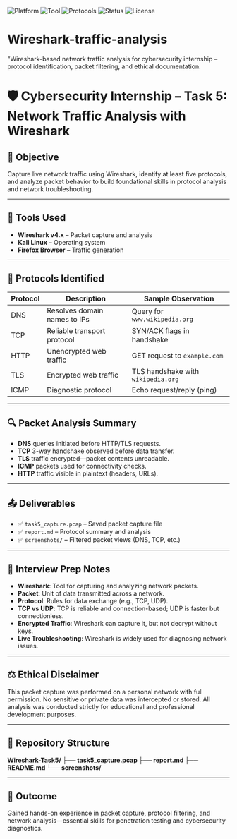 ![Platform](https://img.shields.io/badge/platform-Kali%20Linux-blue)
![Tool](https://img.shields.io/badge/tool-Wireshark-orange)
![Protocols](https://img.shields.io/badge/protocols-DNS%2C%20TCP%2C%20HTTP%2C%20TLS%2C%20ICMP-green)
![Status](https://img.shields.io/badge/status-completed-brightgreen)
![License](https://img.shields.io/badge/license-Educational-lightgrey)

# Wireshark-traffic-analysis
"Wireshark-based network traffic analysis for cybersecurity internship – protocol identification, packet filtering, and ethical documentation.

# 🛡️ Cybersecurity Internship – Task 5: Network Traffic Analysis with Wireshark

## 📌 Objective
Capture live network traffic using Wireshark, identify at least five protocols, and analyze packet behavior to build foundational skills in protocol analysis and network troubleshooting.

---

## 🧰 Tools Used
- **Wireshark v4.x** – Packet capture and analysis
- **Kali Linux** – Operating system
- **Firefox Browser** – Traffic generation

---

## 📡 Protocols Identified
| Protocol | Description | Sample Observation |
|----------|-------------|---------------------|
| DNS      | Resolves domain names to IPs | Query for `www.wikipedia.org` |
| TCP      | Reliable transport protocol | SYN/ACK flags in handshake |
| HTTP     | Unencrypted web traffic | GET request to `example.com` |
| TLS      | Encrypted web traffic | TLS handshake with `wikipedia.org` |
| ICMP     | Diagnostic protocol | Echo request/reply (ping) |

---

## 🔍 Packet Analysis Summary
- **DNS** queries initiated before HTTP/TLS requests.
- **TCP** 3-way handshake observed before data transfer.
- **TLS** traffic encrypted—packet contents unreadable.
- **ICMP** packets used for connectivity checks.
- **HTTP** traffic visible in plaintext (headers, URLs).

---

## 📤 Deliverables
- ✅ `task5_capture.pcap` – Saved packet capture file
- ✅ `report.md` – Protocol summary and analysis
- ✅ `screenshots/` – Filtered packet views (DNS, TCP, etc.)

---

## 🧠 Interview Prep Notes
- **Wireshark**: Tool for capturing and analyzing network packets.
- **Packet**: Unit of data transmitted across a network.
- **Protocol**: Rules for data exchange (e.g., TCP, UDP).
- **TCP vs UDP**: TCP is reliable and connection-based; UDP is faster but connectionless.
- **Encrypted Traffic**: Wireshark can capture it, but not decrypt without keys.
- **Live Troubleshooting**: Wireshark is widely used for diagnosing network issues.

---

## ⚖️ Ethical Disclaimer
This packet capture was performed on a personal network with full permission. No sensitive or private data was intercepted or stored. All analysis was conducted strictly for educational and professional development purposes.

---

## 📁 Repository Structure
**Wireshark-Task5/ ├── task5_capture.pcap ├── report.md ├── README.md └── screenshots/**


---

## 🚀 Outcome
Gained hands-on experience in packet capture, protocol filtering, and network analysis—essential skills for penetration testing and cybersecurity diagnostics.

